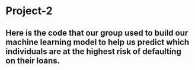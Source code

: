 # Project-2

## Here is the code that our group used to build our machine learning model to help us  predict which individuals are at the highest risk of defaulting on their loans.